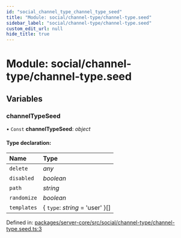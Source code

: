 ```yaml
---
id: "social_channel_type_channel_type_seed"
title: "Module: social/channel-type/channel-type.seed"
sidebar_label: "social/channel-type/channel-type.seed"
custom_edit_url: null
hide_title: true
---
```


# Module: social/channel-type/channel-type.seed

## Variables

### channelTypeSeed

• `Const` **channelTypeSeed**: *object*

#### Type declaration:

Name | Type |
:------ | :------ |
`delete` | *any* |
`disabled` | *boolean* |
`path` | *string* |
`randomize` | *boolean* |
`templates` | { `type`: *string* = 'user' }[] |

Defined in: [packages/server-core/src/social/channel-type/channel-type.seed.ts:3](https://github.com/xr3ngine/xr3ngine/blob/673ad6a5f/packages/server-core/src/social/channel-type/channel-type.seed.ts#L3)
